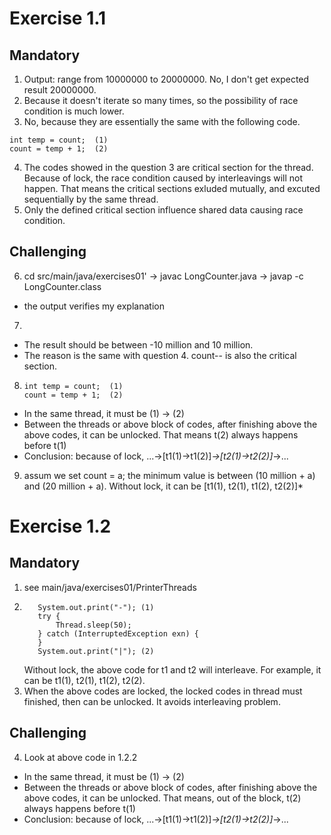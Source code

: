 # Exercise 1.1

## Mandatory

1. Output: range from 10000000 to 20000000. No, I don't get expected result 20000000.
2. Because it doesn't iterate so many times, so the possibility of race condition is much lower.
3. No, because they are essentially the same with the following code.

```
int temp = count;  (1)
count = temp + 1;  (2)
```

4. The codes showed in the question 3 are critical section for the thread. Because of lock, the race condition caused by interleavings will not happen. That means the critical sections exluded mutually, and excuted sequentially by the same thread.
5. Only the defined critical section influence shared data causing race condition.

## Challenging

6. cd src/main/java/exercises01' -> javac LongCounter.java -> javap -c LongCounter.class

- the output verifies my explanation

7.

- The result should be between -10 million and 10 million.
- The reason is the same with question 4. count-- is also the critical section.

8. ```
   int temp = count;  (1)
   count = temp + 1;  (2)
   ```

- In the same thread, it must be (1) -> (2)
- Between the threads or above block of codes, after finishing above the above codes, it can be unlocked. That means t(2) always happens before t(1)
- Conclusion: because of lock, ...->\[t1(1)->t1(2)\]_->\[t2(1)->t2(2)\]_->...

9. assum we set count = a; the minimum value is between (10 million + a) and (20 million + a). Without lock, it can be \[t1(1), t2(1), t1(2), t2(2)\]\*

# Exercise 1.2

## Mandatory

1. see main/java/exercises01/PrinterThreads
2. ```
      System.out.print("-"); (1)
      try {
          Thread.sleep(50);
      } catch (InterruptedException exn) {
      }
      System.out.print("|"); (2)
   ```
   Without lock, the above code for t1 and t2 will interleave. For example, it can be t1(1), t2(1), t1(2), t2(2).
3. When the above codes are locked, the locked codes in thread must finished, then can be unlocked. It avoids interleaving problem.

## Challenging

4. Look at above code in 1.2.2

- In the same thread, it must be (1) -> (2)
- Between the threads or above block of codes, after finishing above the above codes, it can be unlocked. That means, out of the block, t(2) always happens before t(1)
- Conclusion: because of lock, ...->\[t1(1)->t1(2)\]_->\[t2(1)->t2(2)\]_->...
